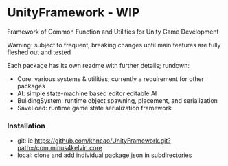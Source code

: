 # UnityFramework - WIP

Framework of Common Function and Utilities for Unity Game Development

Warning: subject to frequent, breaking changes until main features are fully fleshed out and tested

Each package has its own readme with further details; rundown:
- Core: various systems & utilities; currently a requirement for other packages
- AI: simple state-machine based editor editable AI
- BuildingSystem: runtime object spawning, placement, and serialization
- SaveLoad: runtime game state serialization framework

### Installation
- git: ie https://github.com/khncao/UnityFramework.git?path=/com.minus4kelvin.core
- local: clone and add individual package.json in subdirectories